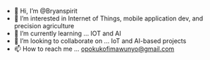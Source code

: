 - 👋 Hi, I’m @Bryanspirit
- 👀 I’m interested in Internet of Things, mobile application dev, and precision agriculture
- 🌱 I’m currently learning ... IOT and AI
- 💞️ I’m looking to collaborate on ... IoT and AI-based projects
- 📫 How to reach me ... opokukofimawunyo@gmail.com

<!---
Bryanspirit/Bryanspirit is a ✨ special ✨ repository because its `README.md` (this file) appears on your GitHub profile.
You can click the Preview link to take a look at your changes.
--->
